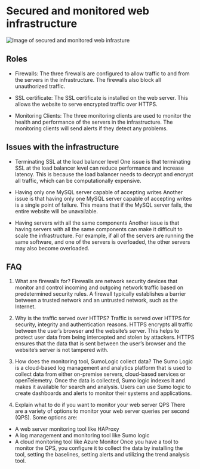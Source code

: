 # Secured and monitored web infrastructure

![Image of secured and monitored web infrasture](2-secured_and_monitored_web_infrasture.jpg)

## Roles
* Firewalls: The three firewalls are configured to allow traffic to and from the servers in the infrastructure. The firewalls also block all unauthorized traffic.

* SSL certificate: The SSL certificate is installed on the web server. This allows the website to serve encrypted traffic over HTTPS.

* Monitoring Clients: The three monitoring clients are used to monitor the health and performance of the servers in the infrastructure. The monitoring clients will send alerts if they detect any problems.

## Issues with the infrastructure
* Terminating SSL at the load balancer level
One issue is that terminating SSL at the load balancer level can reduce performance and increase latency. This is because the load balancer needs to decrypt and encrypt all traffic, which can be computationally expensive.

* Having only one MySQL server capable of accepting writes
Another issue is that having only one MySQL server capable of accepting writes is a single point of failure. This means that if the MySQL server fails, the entire website will be unavailable.

* Having servers with all the same components
Another issue is that having servers with all the same components can make it difficult to scale the infrastructure. For example, if all of the servers are running the same software, and one of the servers is overloaded, the other servers may also become overloaded.

## FAQ
1. What are firewalls for?
Firewalls are network security devices that monitor and control incoming and outgoing network traffic based on predetermined security rules. A firewall typically establishes a barrier between a trusted network and an untrusted network, such as the Internet.

2. Why is the traffic served over HTTPS?
Traffic is served over HTTPS for security, integrity and authentication reasons. HTTPS encrypts all traffic between the user’s browser and the website’s server. This helps to protect user data from being intercepted and stolen by attackers. HTTPS ensures that the data that is sent between the user’s browser and the website’s server is not tampered with.

3. How does the monitoring tool, SumoLogic collect data?
The Sumo Logic is a cloud-based log management and analytics platform that is used to collect data from either on-premise servers, cloud-based services or openTelemetry. Once the data is collected, Sumo logic indexes it and makes it available for search and analysis. Users can use Sumo logic to create dashboards and alerts to monitor their systems and applications.

4. Explain what to do if you want to monitor your web server QPS
There are a variety of options to monitor your web server queries per second (QPS). Some options are:
* A web server monitoring tool like HAProxy
* A log management and monitoring tool like Sumo logic
* A cloud monitoring tool like Azure Monitor
Once you have a tool to monitor the QPS, you configure it to collect the data by installing the tool, setting the baselines, setting alerts and utilizing the trend analysis tool.

